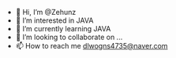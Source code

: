 - 👋 Hi, I’m @Zehunz
- 👀 I’m interested in JAVA
- 🌱 I’m currently learning JAVA
- 💞️ I’m looking to collaborate on ...
- 📫 How to reach me dlwogns4735@naver.com

<!---
Zehunz/Zehunz is a ✨ special ✨ repository because its `README.md` (this file) appears on your GitHub profile.
You can click the Preview link to take a look at your changes.
--->
